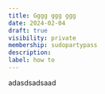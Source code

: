 ```yaml
---
title: Gggg ggg ggg
date: 2024-02-04
draft: true
visibility: private
membership: sudopartypass
description:
label: how to
---
```

adasdsadsaad